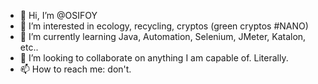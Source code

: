 - 👋 Hi, I’m @OSIFOY
- 👀 I’m interested in ecology, recycling, cryptos (green cryptos #NANO) 
- 🌱 I’m currently learning Java, Automation, Selenium, JMeter, Katalon, etc..
- 💞️ I’m looking to collaborate on anything I am capable of. Literally. 
- 📫 How to reach me: don't.

<!---
--->
